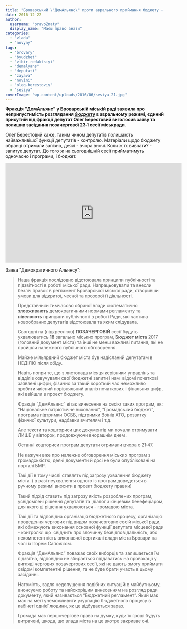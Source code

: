 ```yaml
---
title: "Броварський \"ДемАльянс\" проти аврального приймання бюджету - ВІДЕО"
date: 2016-12-22
author: 
  username: "pravoZnaty"
  display_name: "Маєш право знати"
categories: 
  - "vlada"
  - "novyny"
tags: 
  - "brovary"
  - "byudzhet"
  - "vibir-redaktsiyi"
  - "demalyans"
  - "deputati"
  - "zayava"
  - "novini"
  - "oleg-berestoviy"
  - "sesiya"
coverImage: "wp-content/uploads/2016/06/sesiya-21.jpg"
---
```


**Фракція "ДемАльянс" у Броварській міській раді заявила про неприпустимість розглядання [бюджету](https://mpz.brovary.org/zavtra-brovarski-deputaty-pryjmatymut-miskyj-byudzhet-majzhe-u-milyard-gryven/) в авральному режимі, єдиний присутній від фракції депутат Олег Берестовий виголосив заяву та полишив засідання позачергової 23-ї сесії міськради.**

Олег Берестовий каже, таким чином депутатів полишають найважливішої функції депутатів - контролю. Матеріали щодо бюджету обранці отримали запізно, деякі - вчора вночі. Коли ж їх вивчати? - запитує депутат. До того ж на сьогоднішній сесії прийматимуть одночасно і програми, і бюджет.

<iframe src="https://www.youtube.com/embed/B-HlLgW2g5g" width="560" height="315" frameborder="0" allowfullscreen="allowfullscreen"></iframe>

Заява "Демократичного Альянсу":

> Наша фракція послідовно відстоювала принципи публічності та підзвітності в роботі міської ради. Напрацьовували та внесли безліч правок в регламент Броварської міської ради, створивши умови для відкритої, чесної та прозорої її діяльності.
> 
> Представники тимчасово обраної влади систематично **зловживають** демократичними нормами регламенту та **нівелюють** принципи публічності в роботі Ради, які частина новообраних депутатів відстоювала та яким слідувала.
> 
> Сьогодні на (підкреслюю) **ПОЗАЧЕРГОВІЙ** сесії будуть ухвалюватись **18** загально міських програм, **Бюджет міста** 2017 (головний документ міста) та інші не менш важливі питання, які не пройшли належного публічного обговорення.
> 
> Майже мільярдний бюджет міста був надісланий депутатам в НЕДІЛЮ після обіду.
> 
> Навіть попри те, що з листопада місяця керівники управлінь та відділів озвучували свої бюджетні запити і нам  відомі початкові заявлені цифри, фізично за такий короткий час неможливо зробити якісний порівняльний аналіз початкових і фінальних цифр, які ввійшли в проект бюджету.
> 
> Фракція “ДемАльянс” вітає винесення на сесію таких програм, як: “Національне патріотичне виховання”, “Громадський бюджет”, програма підтримки ОСББ, підтримки Воїнів АТО, розвитку фізичної культури, надбавки вчителям і т.д.
> 
> Але тексти та кошториси цих документів ми почали отримувати ЛИШЕ у вівторок, продовжуючи вчорашнім днем.
> 
> Останні кошториси програм депутати отримали вчора о 21:47.
> 
> Не кажучи вже про належне обговорення міських програм з громадськістю, деякі документи й досі не були опубліковані на порталі БМР.
> 
> Такі дії в тому числі ставлять під загрозу ухвалення бюджету міста. ( в разі неухвалення одного із програм доведеться в ручному режимі вносити в проект бюджету правки)
> 
> Такий підхід ставить під загрозу якість розроблених програм, усвідомлені рішення депутатів та  діалог з кінцевим бенефеціаром, для якого ці рішення ухвалюються - громадою міста.
> 
> Такі дії та відповідна організація бюджетного процесу, організація проведення чергових під видом позачергових сесій міської ради, які обмежують виконання основної функції депутата місцевої ради - контролю! що  свідчить про злочинну безвідповідальність, або некомпетентність виконавчої вертикалі влади міста Бровари на чолі із Ігорем Сапожком.
> 
> Фракція “ДемАльянс” поважає своїх виборців та залишається їм підзвітна, відповідно не збирається піддаватись на провокації у вигляді чергових позачергових сесії, які не дають змогу приймати свідомі компетентні рішення, та не буде брати участь в цьому засіданні.
> 
> Натомість, задля недопущення подібних ситуацій в майбутньому, анонсуємо роботу та найскорішим винесенням на розгляд ради документу, який називається “Бюджетний регламент”. Який має має на меті унеможливити узурпацію бюджетного процесу в кабінеті однієї людини, як це відбувається зараз.
> 
> Громада має першочергове право на думку, куди їх гроші будуть витрачені, шкода, що влада міста на це вкотре закриває очі.
